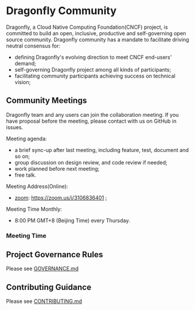 # Dragonfly Community

Dragonfly, a Cloud Native Computing Foundation(CNCF) project, is committed to
build an open, inclusive, productive and self-governing open source community.
Dragonfly community has a mandate to facilitate driving neutral consensus for:

* defining Dragonfly's evolving direction to meet CNCF end-users' demand;
* self-governing Dragonfly project among all kinds of participants;
* facilitating community participants achieving success on technical vision;

## Community Meetings

Dragonfly team and any users can join the collaboration meeting. If you have
proposal before the meeting, please contact with us on GitHub in issues.

Meeting agenda:

* a brief sync-up after last meeting, including feature, test, document and so
on; 
* group discussion on design review, and code review if needed;
* work planned before next meeting;
* free talk.

Meeting Address(Online):

* [zoom](https://zoom.us/): https://zoom.us/j/3106836401 ;

Meeting Time Monthly:

* 8:00 PM GMT+8 (Beijing Time) every Thursday. 

### Meeting Time

## Project Governance Rules

Please see [GOVERNANCE.md](./GOVERNANCE.md)

## Contributing Guidance

Please see [CONTRIBUTING.md](./CONTRIBUTING.md)
